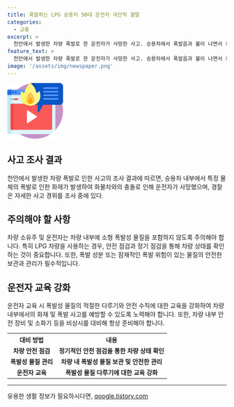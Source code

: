 ```yaml
---
title: 폭발하는 LPG 승용차 50대 운전자 극단적 결말
categories:
  - 교통
excerpt: >
  천안에서 발생한 차량 폭발로 한 운전자가 사망한 사고. 승용차에서 폭발음과 불이 나면서 화물차와 충돌하였고, 운전자는 숨진 채 차에서 발견되었다. 차량은 LPG 차량이었으나 LPG 가스통이 터진 것은 아니라고 밝혔으며, 특정 물체의 폭발로 인한 사고로 보고 조사 중이다. (150자)
feature_text: >
  천안에서 발생한 차량 폭발로 한 운전자가 사망한 사고. 승용차에서 폭발음과 불이 나면서 화물차와 충돌하였고, 운전자는 숨진 채 차에서 발견되었다. 차량은 LPG 차량이었으나 LPG 가스통이 터진 것은 아니라고 밝혔으며, 특정 물체의 폭발로 인한 사고로 보고 조사 중이다. (150자)
image: '/assets/img/newspaper.png'
---
```


<p><img src="/assets/img/news.png" alt="rentncar 속보" /></p>

<h2 data-ke-size="size26">사고 조사 결과</h2>

<p data-ke-size="size16">천안에서 발생한 차량 폭발로 인한 사고의 조사 결과에 따르면, 승용차 내부에서 특정 물체의 폭발로 인한 화재가 발생하여 화물차와의 충돌로 인해 운전자가 사망했으며, 경찰은 자세한 사고 경위를 조사 중에 있다.</p>

<h2 data-ke-size="size26">주의해야 할 사항</h2>

<p data-ke-size="size16">차량 소유주 및 운전자는 차량 내부에 소형 폭발성 물질을 포함하지 않도록 주의해야 합니다. 특히 LPG 차량을 사용하는 경우, 안전 점검과 정기 점검을 통해 차량 상태를 확인하는 것이 중요합니다. 또한, 폭발 성분 또는 잠재적인 폭발 위험이 있는 물질의 안전한 보관과 관리가 필수적입니다.</p>

<h2 data-ke-size="size26">운전자 교육 강화</h2>

<p data-ke-size="size16">운전자 교육 시 폭발성 물질의 적절한 다루기와 안전 수칙에 대한 교육을 강화하여 차량 내부에서의 화재 및 폭발 사고를 예방할 수 있도록 노력해야 합니다. 또한, 차량 내부 안전 장비 및 소화기 등을 비상시를 대비해 항상 준비해야 합니다.</p>

<table>
  <tr>
    <th>대비 방법</th>
    <th>내용</th>
  </tr>
  <tr>
    <td style="text-align: center; height: 17px;"><b>차량 안전 점검</b></td>
    <td style="text-align: center; height: 17px;"><b>정기적인 안전 점검을 통한 차량 상태 확인</b></td>
  </tr>
  <tr>
    <td style="text-align: center; height: 17px;"><b>폭발성 물질 관리</b></td>
    <td style="text-align: center; height: 17px;"><b>차량 내 폭발성 물질 보관 및 안전한 관리</b></td>
  </tr>
  <tr>
    <td style="text-align: center; height: 17px;"><b>운전자 교육</b></td>
    <td style="text-align: center; height: 17px;"><b>폭발성 물질 다루기에 대한 교육 강화</b></td>
  </tr>
</table>

<hr>
유용한 생활 정보가 필요하시다면, <a href="https://qoogle.tistory.com" rel="dofollow">qoogle.tistory.com</a>


